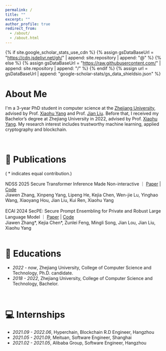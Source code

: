 ```yaml
---
permalink: /
title: ""
excerpt: ""
author_profile: true
redirect_from: 
  - /about/
  - /about.html
---
```


{% if site.google_scholar_stats_use_cdn %}
{% assign gsDataBaseUrl = "https://cdn.jsdelivr.net/gh/" | append: site.repository | append: "@" %}
{% else %}
{% assign gsDataBaseUrl = "https://raw.githubusercontent.com/" | append: site.repository | append: "/" %}
{% endif %}
{% assign url = gsDataBaseUrl | append: "google-scholar-stats/gs_data_shieldsio.json" %}

<!-- <span class='anchor' id='about-me'></span> -->
# About Me
I'm a 3-year PhD student in computer science at the [Zhejiang University](https://www.zju.edu.cn/english/), advised by Prof. [Xiaohu Yang](https://dblp.org/pid/95/6761.html) and Prof. [Jian Liu](https://jianliu.phd/). Before that, I received my Bachelor’s degree at Zhejiang University in 2022, advised by Prof. [Xiaohu Yang](https://dblp.org/pid/95/6761.html). My research interest includes trustworthy machine learning, applied cryptography and blockchain.


<!-- # 🔥 News
- *2022.02*: &nbsp;🎉🎉 Lorem ipsum dolor sit amet, consectetur adipiscing elit. Vivamus ornare aliquet ipsum, ac tempus justo dapibus sit amet. 
- *2022.02*: &nbsp;🎉🎉 Lorem ipsum dolor sit amet, consectetur adipiscing elit. Vivamus ornare aliquet ipsum, ac tempus justo dapibus sit amet.  -->
<br>

# 📝 Publications 
( * indicates equal contribution.)

<!-- <div class='paper-box'><div class='paper-box-image'><div><div class="badge">CVPR 2016</div><img src='images/500x300.png' alt="sym" width="100%"></div></div>
<div class='paper-box-text' markdown="1">

[Deep Residual Learning for Image Recognition](https://openaccess.thecvf.com/content_cvpr_2016/papers/He_Deep_Residual_Learning_CVPR_2016_paper.pdf)

**Kaiming He**, Xiangyu Zhang, Shaoqing Ren, Jian Sun

[**Project**](https://scholar.google.com/citations?view_op=view_citation&hl=zh-CN&user=DhtAFkwAAAAJ&citation_for_view=DhtAFkwAAAAJ:ALROH1vI_8AC) <strong><span class='show_paper_citations' data='DhtAFkwAAAAJ:ALROH1vI_8AC'></span></strong>
- Lorem ipsum dolor sit amet, consectetur adipiscing elit. Vivamus ornare aliquet ipsum, ac tempus justo dapibus sit amet. 
</div>
</div> -->
<div class="paper-box-new">
  <span class="sec-conference ">NDSS 2025</span>
  <span class="title">
    Secure Transformer Inference Made Non-interactive ｜
    <a href="https://eprint.iacr.org/2024/136" class="link">Paper</a> | 
    <a href="https://github.com/zju-abclab/NEXUS" class="link">Code</a>
    </span>
  <div class="authors">Jiawen Zhang, Xinpeng Yang, Lipeng He, Kejia Chen, Wen-jie Lu, Yinghao Wang, Xiaoyang Hou, Jian Liu, Kui Ren, Xiaohu Yang</div>
</div>
<br>
<div class="paper-box-new">
  <span class="ai-conference ">ECAI 2024</span>
  <span class="title">
    SecPE: Secure Prompt Ensembling for Private and Robust Large Language Model ｜
    <a href="https://openreview.net/pdf?id=HASQ93Is7JT" class="link">Paper</a> | 
    <a href="https://github.com/Kevin-Zh-CS/SecPE" class="link">Code</a>
    </span>
  <div class="authors">Jiawen Zhang*, Kejia Chen*, Zunlei Feng, Mingli Song, Jian Lou, Jian Liu, Xiaohu Yang</div>
</div>


<!-- 
# 🎖 Honors and Awards
- *2021.10* Lorem ipsum dolor sit amet, consectetur adipiscing elit. Vivamus ornare aliquet ipsum, ac tempus justo dapibus sit amet. 
- *2021.09* Lorem ipsum dolor sit amet, consectetur adipiscing elit. Vivamus ornare aliquet ipsum, ac tempus justo dapibus sit amet.  -->
<br>

# 📖 Educations
- *2022 - now*, Zhejiang University,  College of Computer Science and Technology, Ph.D. candidate.
- *2018 - 2022*, Zhejiang University,  College of Computer Science and Technology, Bachelor.

<br>

# 💻 Internships
- *2021.09 - 2022.06*, Hyperchain, Blockchain R.D Engineer, Hangzhou
- *2021.05 - 2021.09*, Meituan, Software Engineer, Shanghai
- *2021.02 - 2021.05*, Alibaba Group, Software Engineer, Hangzhou